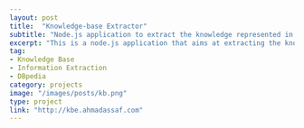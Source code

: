 ```yaml
---
layout: post
title:  "Knowledge-base Extractor"
subtitle: "Node.js application to extract the knowledge represented in Google infoboxes (AKA Google Knowlege Graph Panel)"
excerpt: "This is a node.js application that aims at extracting the knowledge represented in the Google infoboxes (aka Google Knowlege Graph Panel)"
tag:
- Knowledge Base
- Information Extraction
- DBpedia
category: projects
image: "/images/posts/kb.png"
type: project
link: "http://kbe.ahmadassaf.com"
---
```

